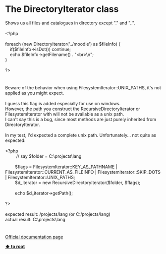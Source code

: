 # The DirectoryIterator class




<div class="phpcode"><span class="html">
Shows us all files and catalogues in directory except &quot;.&quot; and &quot;..&quot;.<br><br><span class="default">&lt;?php<br><br></span><span class="keyword">foreach (new </span><span class="default">DirectoryIterator</span><span class="keyword">(</span><span class="string">&apos;../moodle&apos;</span><span class="keyword">) as </span><span class="default">$fileInfo</span><span class="keyword">) {<br>&#xA0; &#xA0; if(</span><span class="default">$fileInfo</span><span class="keyword">-&gt;</span><span class="default">isDot</span><span class="keyword">()) continue;<br>&#xA0; &#xA0; echo </span><span class="default">$fileInfo</span><span class="keyword">-&gt;</span><span class="default">getFilename</span><span class="keyword">() . </span><span class="string">&quot;&lt;br&gt;\n&quot;</span><span class="keyword">;<br>}<br><br></span><span class="default">?&gt;</span>
</span>
</div>
  

#


<div class="phpcode"><span class="html">
Beware of the behavior when using FilesystemIterator::UNIX_PATHS, it&apos;s not applied as you might expect.<br><br>I guess this flag is added especially for use on windows.<br>However, the path you construct the RecursiveDirectoryIterator or FilesystemIterator with will not be available as a unix path.<br>I can&apos;t say this is a bug, since most methods are just purely inherited from DirectoryIterator.<br><br>In my test, I&apos;d expected a complete unix path. Unfortunately... not quite as expected:<br><br><span class="default">&lt;?php<br>&#xA0; &#xA0; &#xA0; &#xA0;&#xA0; </span><span class="comment">// say $folder = C:\projects\lang<br><br>&#xA0; &#xA0; &#xA0; &#xA0; </span><span class="default">$flags </span><span class="keyword">= </span><span class="default">FilesystemIterator</span><span class="keyword">::</span><span class="default">KEY_AS_PATHNAME </span><span class="keyword">| </span><span class="default">FilesystemIterator</span><span class="keyword">::</span><span class="default">CURRENT_AS_FILEINFO </span><span class="keyword">| </span><span class="default">FilesystemIterator</span><span class="keyword">::</span><span class="default">SKIP_DOTS </span><span class="keyword">| </span><span class="default">FilesystemIterator</span><span class="keyword">::</span><span class="default">UNIX_PATHS</span><span class="keyword">;<br>&#xA0; &#xA0; &#xA0; &#xA0; </span><span class="default">$d_iterator </span><span class="keyword">= new </span><span class="default">RecursiveDirectoryIterator</span><span class="keyword">(</span><span class="default">$folder</span><span class="keyword">, </span><span class="default">$flags</span><span class="keyword">);<br><br>&#xA0; &#xA0; &#xA0; &#xA0; echo </span><span class="default">$d_iterator</span><span class="keyword">-&gt;</span><span class="default">getPath</span><span class="keyword">();<br><br></span><span class="default">?&gt;<br></span><br>expected result: /projects/lang (or C:/projects/lang)<br>actual result: C:\projects\lang</span>
</div>
  

#

[Official documentation page](https://www.php.net/manual/en/class.directoryiterator.php)

**[⬆ to root](/)**